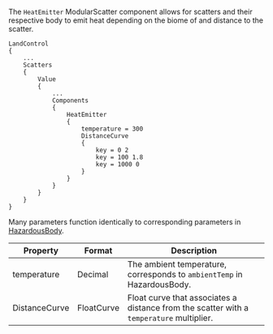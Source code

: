 The `HeatEmitter` ModularScatter component allows for scatters and their respective body to emit heat depending on the biome of and distance to the scatter.

```
LandControl
{
    ...
    Scatters
    {
        Value
        {
            ...
            Components
            {
                HeatEmitter
                {
                    temperature = 300
                    DistanceCurve
                    {
                        key = 0 2
                        key = 100 1.8
                        key = 1000 0
                    }
                }
            }
        }
    }
}
```
Many parameters function identically to corresponding parameters in [HazardousBody](/Syntax/HazardousBody.md).

|Property|Format|Description|
|--------|------|-----------|
|temperature|Decimal|The ambient temperature, corresponds to `ambientTemp` in HazardousBody.|
|DistanceCurve|FloatCurve|Float curve that associates a distance from the scatter with a `temperature` multiplier.|
